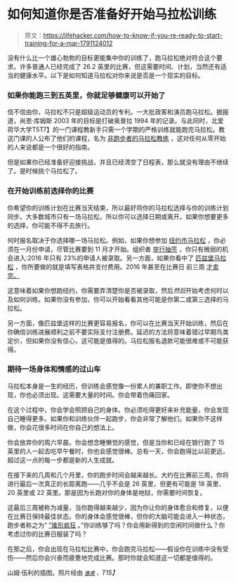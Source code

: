 # 如何知道你是否准备好开始马拉松训练

> 原文：<https://lifehacker.com/how-to-know-if-you-re-ready-to-start-training-for-a-mar-1791124012>

没有什么比一个雄心勃勃的目标更能集中你的训练了，跑马拉松绝对符合这个要求。许多普通人已经完成了 26.2 英里的比赛，但这需要时间、计划，当然还有适当的健康水平。以下是如何知道马拉松对你来说是否是一个现实的目标。



### 如果你能跑三到五英里，你就足够健康可以开始了

信不信由你，马拉松不只是超级运动员的专利。一大批政客和演员跑马拉松。据报道，尚恩·库姆斯 2003 年的目标是打破奥普拉 1994 年的记录。与此同时，北爱荷华大学T5T7】的一门课程教新手只需一个学期的严格训练就能跑完马拉松。教这门课的人公布了他们的课程，名为 [非跑步者的马拉松教练](https://www.amazon.com/dp/1570281823?asc_campaign=InlineText&asc_refurl=https://lifehacker.com/how-to-know-if-you-re-ready-to-start-training-for-a-mar-1791124012&asc_source=&linkCode=ogi&psc=1&smid=A3TJVJMBQL014A&tag=kinjalifehackerlink-20&th=1) ，这对任何从零开始的人来说都是一个很好的指南。

但是如果你已经准备好迎接挑战，并且已经清空了日程表，那么就没有理由不继续了。是时候挑个马拉松了。

### 在开始训练前选择你的比赛

你希望你的训练计划在比赛当天结束，所以最好将你的马拉松选择与你的训练计划同步。大多数城市只有一场马拉松，所以你可以选择日期或离开。如果你想要更多的选择，你可能不得不去旅行。

何时报名取决于你选择哪一场马拉松。例如，如果你想参加 [纽约市马拉松](http://www.tcsnycmarathon.org/) ，你必须在一月份申请，尽管比赛要到 11 月才开始。组织者 [举行抽签](http://www.tcsnycmarathon.org/plan-your-race/run-in-2017/2017-tcs-new-york-city-marathon-drawing) ，你只有微弱的机会进入:2016 年只有 23%的申请人被录取。另一方面，如果你看中了 [匹兹堡马拉松](http://www.thepittsburghmarathon.com/) ，你所要做的就是填写表格并支付费用。2016 年甚至在比赛日 前三周 [才卖完。](http://www.thepittsburghmarathon.com/News-Item-2016-DICKS-Sporting-Goods-Pittsburgh-Marathon-is-Sold-Out)

这意味着如果你想跑纽约，你需要弄清楚你是否被录取，然后*然后*开始考虑何时以及如何训练。如果你没有参加，你可以开始看看其他可能是你第二或第三选择的马拉松。

另一方面，像匹兹堡这样的比赛更容易报名，你可以在比赛当天开始训练，然后在你确信训练进展顺利之前不要实际支付注册费。延迟的方法将意味着错过早期鸟类定价，但如果你没有信心，这可能是值得的。马拉松报名退款可能很难或不可能获得。

### 期待一场身体和情感的过山车

马拉松本身是一生的经历，但训练会感觉像一份累人的兼职工作。即使你不想出现，你也必须出现。这需要大量的时间。你会带着伤痛回家。

在这个过程中，你会学会照顾自己的身体。你必须吃得更好来补充能量，你会发现自己睡得更多。如果你和训练伙伴一起跑步，你会非常了解他们。如果你不这样做，你会花很多时间在你自己的想法上。

你会放弃你的周六早晨。你会想念睡懒觉的感觉，但是当你和已经在银行跑了 15 英里的人一起去吃早午餐时，你也会感觉很棒。总有一天，你会跑得比以前更远，超过这一点的每一步都是新的人生成就。

在接下来的几周和几个月里，你的跑步时间会越来越长。大约在比赛前三周，你将进行最后一次真正的长距离跑——几乎不会是 26 英里，但更有可能是 18 英里、20 英里或 22 英里。那是因为长跑对你的身体是地狱，你需要时间恢复。

这最后三周被称为减量，当你跑得越来越少，因为你让你的身体愈合和修复，以便在比赛日保持最佳状态。你的身体会感觉很棒，但你的大脑可能会进入一种状态，跑步者称之为“ [”锥形疯狂](https://shesgoingthedistance.com/tag/taper-crazy/) 。”你训练够了吗？你会用新得到的空闲时间做什么？你考虑过你的比赛日服装了吗？

在那之后，你会出现在马拉松比赛中，你会跑完马拉松——假设你在训练中没有受伤——然后你会兴奋而疲惫地完成比赛。那时你就会知道这一切都是值得的。

山姆·伍利的插图。照片经由 [*<small>像素</small>*](http://pexels.com) *<small>。</small>T15】*